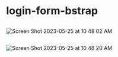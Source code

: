 # login-form-bstrap

##
![Screen Shot 2023-05-25 at 10 48 02 AM](https://github.com/MostafaMazhar/login-forms-bstrap/assets/65758011/e6cd4293-d4f0-40d7-9fce-51e6f3c5417e)
##
![Screen Shot 2023-05-25 at 10 48 20 AM](https://github.com/MostafaMazhar/login-forms-bstrap/assets/65758011/c5c9cce8-6b1f-4782-b269-1751e43077c5)
##

